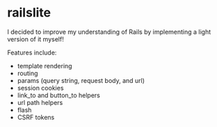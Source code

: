 # railslite

I decided to improve my understanding of Rails by implementing a light version of it myself! 

Features include: 
* template rendering
* routing
* params (query string, request body, and url)
* session cookies
* link_to and button_to helpers
* url path helpers
* flash
* CSRF tokens
